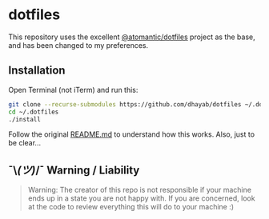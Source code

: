 # dotfiles

This repository uses the excellent [@atomantic/dotfiles](https://github.com/atomantic/dotfiles) project as the base, and has been changed to my preferences.

## Installation

Open Terminal (not iTerm) and run this:

```bash
git clone --recurse-submodules https://github.com/dhayab/dotfiles ~/.dotfiles
cd ~/.dotfiles
./install
```

Follow the original [README.md](https://github.com/atomantic/dotfiles#readme) to understand how this works. Also, just to be clear...

## ¯\\_(ツ)_/¯ Warning / Liability
> Warning:
The creator of this repo is not responsible if your machine ends up in a state you are not happy with. If you are concerned, look at the code to review everything this will do to your machine :)

